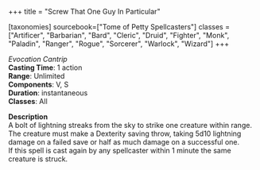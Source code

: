 +++
title = "Screw That One Guy In Particular"

[taxonomies]
sourcebook=["Tome of Petty Spellcasters"]
classes = ["Artificer", "Barbarian", "Bard", "Cleric", "Druid", "Fighter", "Monk", "Paladin", "Ranger", "Rogue", "Sorcerer", "Warlock", "Wizard"]
+++

*Evocation Cantrip*  
**Casting Time**: 1 action  
**Range**: Unlimited  
**Components**: V, S  
**Duration**: instantaneous  
**Classes**: All  

**Description**  
A bolt of lightning streaks from the sky to strike one creature within range. The creature must make a Dexterity saving throw, taking 5d10 lightning damage on a failed save or half as much damage on a successful one.  
	If this spell is cast again by any spellcaster within 1 minute the same creature is struck.